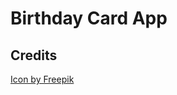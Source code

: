 # Birthday Card App

## Credits

<a href="https://www.freepik.com/icon/balloon_1930637">Icon by Freepik</a>
